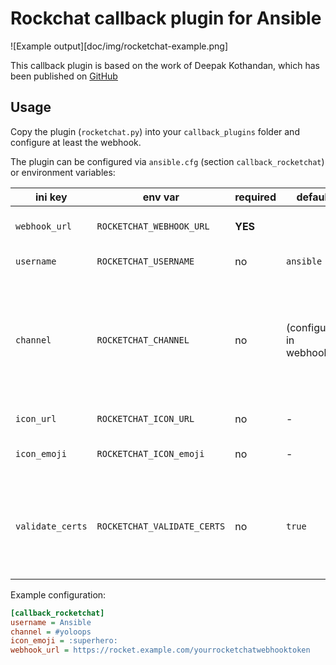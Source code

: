 # Rockchat callback plugin for Ansible

![Example output][doc/img/rocketchat-example.png]

This callback plugin is based on the work of Deepak Kothandan, which has been published on [GitHub](https://gist.github.com/Deepakkothandan/4808bcb4e9881e2d4fe8a643a9bab4eb)

## Usage

Copy the plugin (`rocketchat.py`) into your `callback_plugins` folder and configure at least the webhook. 

The plugin can be configured via `ansible.cfg` (section `callback_rocketchat`) or environment variables:

| ini key |  env var | required | default | description |
|---|---|---|---|---|
| `webhook_url` | `ROCKETCHAT_WEBHOOK_URL` | **YES** | | Rocketchat Webhook URL |
| `username` | `ROCKETCHAT_USERNAME` | no | `ansible` | Username to post as |
| `channel` | `ROCKETCHAT_CHANNEL` | no | (configured in webhook) | Rocketchat room to post in. The default (empty) will use the default configured in the webhook. |
| `icon_url` | `ROCKETCHAT_ICON_URL` | no | - | Icon url for user avatar |
| `icon_emoji` | `ROCKETCHAT_ICON_emoji` | no | - | Icon emoji for user avatar |
| `validate_certs` | `ROCKETCHAT_VALIDATE_CERTS` | no | `true` | validate the TLS certificate of the Rocketchat server. (For HTTPS URLs) |


Example configuration:
```ini
[callback_rocketchat]
username = Ansible
channel = #yoloops
icon_emoji = :superhero:
webhook_url = https://rocket.example.com/yourrocketchatwebhooktoken
```

